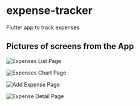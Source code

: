 # expense-tracker
Flutter app to track expenses

## Pictures of screens from the App

![Expenses List Page](images/home_page_list_view.jpg?raw=true "Expenses List Page")

![Expenses Chart Page](images/home_page_chart_view.jpg?raw=true "Expenses Chart Page")

![Add Expense Page](images/add_expense_page.jpg?raw=true "Add Expense Page")

![Expense Detail Page](images/expense_detail_page.jpg?raw=true "Expense Detail Page")